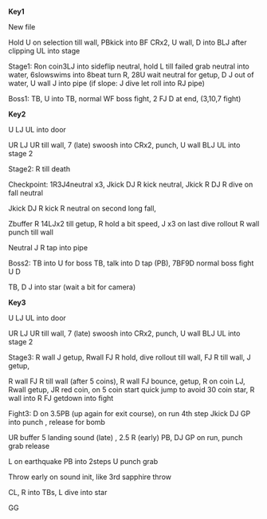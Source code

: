 **Key1**

New file

Hold U on selection till wall, PBkick into BF CRx2, U wall, D into BLJ
after clipping UL into stage

Stage1: Ron coin3LJ into sideflip neutral, hold L till failed grab
neutral into water, 6slowswims into 8beat turn R, 28U wait neutral for
getup, D J out of water, U wall J into pipe (if slope: J dive let roll
into RJ pipe)

Boss1: TB, U into TB, normal WF boss fight, 2 FJ D at end, (3,10,7
fight)

**Key2**

U LJ UL into door

UR LJ UR till wall, 7 (late) swoosh into CRx2, punch, U wall BLJ UL into
stage 2

Stage2: R till death

Checkpoint: 1R3J4neutral x3, Jkick DJ R kick neutral, Jkick R DJ R dive
on fall neutral

Jkick DJ R kick R neutral on second long fall,

Zbuffer R 14LJx2 till getup, R hold a bit speed, J x3 on last dive
rollout R wall punch till wall

Neutral J R tap into pipe

Boss2: TB into U for boss TB, talk into D tap (PB), 7BF9D normal boss
fight U D

TB, D J into star (wait a bit for camera)

**Key3**

U LJ UL into door

UR LJ UR till wall, 7 (late) swoosh into CRx2, punch, U wall BLJ UL into
stage 2

Stage3: R wall J getup, Rwall FJ R hold, dive rollout till wall, FJ R
till wall, J getup,

R wall FJ R till wall (after 5 coins), R wall FJ bounce, getup, R on
coin LJ, Rwall getup, JR red coin, on 5 coin start quick jump to avoid
30 coin star, R wall into R FJ getdown into fight

Fight3: D on 3.5PB (up again for exit course), on run 4th step Jkick DJ
GP into punch , release for bomb

UR buffer 5 landing sound (late) , 2.5 R (early) PB, DJ GP on run, punch
grab release

L on earthquake PB into 2steps U punch grab

Throw early on sound init, like 3rd sapphire throw

CL, R into TBs, L dive into star

GG
